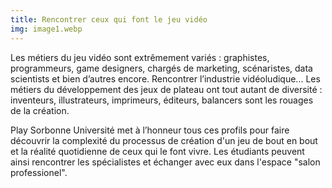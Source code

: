 ```yaml
---
title: Rencontrer ceux qui font le jeu vidéo
img: image1.webp
---
```

Les métiers du jeu vidéo sont extrêmement variés : graphistes, programmeurs, game designers, chargés de marketing, scénaristes, data scientists et bien d’autres encore. Rencontrer l’industrie vidéoludique... 
Les métiers du développement des jeux de plateau ont tout autant de diversité : inventeurs, illustrateurs, imprimeurs, éditeurs, balancers sont les rouages de la création.

Play Sorbonne Université met à l’honneur tous ces profils pour faire découvrir la complexité du processus de création d'un jeu de bout en bout et la réalité quotidienne de ceux qui le font vivre. Les étudiants peuvent ainsi rencontrer les spécialistes et échanger avec eux dans l'espace "salon professionel".